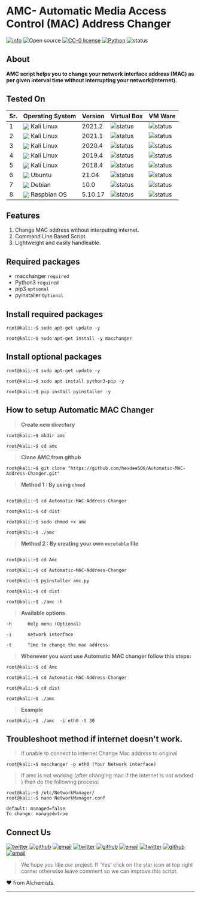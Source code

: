 # AMC- Automatic Media Access Control (MAC) Address Changer

[![info](https://badgen.net/badge/Project/Info/blue?icon=information)](https://github.com/hexdee606/Automatic-MAC-Address-Changer#readme)
![Open source](https://badgen.net/badge/Open%20Source%3F/Yes%20%21/blue)
[![CC-0 license](https://img.shields.io/badge/License-CC--0-blue.svg)](https://github.com/hexdee606/Automatic-MAC-Address-Changer/blob/main/LICENSE)
[![Python](https://badgen.net/badge/Made%20with/Python3/blue)](https://github.com/hexdee606/Automatic-MAC-Address-Changer#readme)
![status](https://badgen.net/badge/Status/Beta/yellow)

## **About**

**AMC script helps you to change your network interface address (MAC) as per given interval time without interrupting your network(Internet).**

## Tested On 

 Sr. | Operating System | Version | Virtual Box | VM Ware |
--- | --- | --- | --- | --- |
1 | <img align="center" src="https://img.icons8.com/color/25/000000/kali-linux.png"> Kali Linux</img > | 2021.2 | ![status](https://badgen.net/github/status/micromatch/micromatch/f4809eb6df80b)| ![status](https://badgen.net/github/status/micromatch/micromatch/f4809eb6df80b) |
2 | <img align="center" src="https://img.icons8.com/color/25/000000/kali-linux.png"> Kali Linux</img > | 2021.1 | ![status](https://badgen.net/github/status/micromatch/micromatch/4.0.1)| ![status](https://badgen.net/github/status/micromatch/micromatch/4.0.1) |
3 | <img align="center" src="https://img.icons8.com/color/25/000000/kali-linux.png"> Kali Linux</img > | 2020.4 | ![status](https://badgen.net/github/status/micromatch/micromatch/4.0.1)| ![status](https://badgen.net/github/status/micromatch/micromatch/4.0.1) |
4 | <img align="center" src="https://img.icons8.com/color/25/000000/kali-linux.png"> Kali Linux</img > | 2019.4 | ![status](https://badgen.net/github/status/micromatch/micromatch/4.0.1)| ![status](https://badgen.net/github/status/micromatch/micromatch/4.0.1) |
5 | <img align="center" src="https://img.icons8.com/color/25/000000/kali-linux.png"> Kali Linux</img > | 2018.4 | ![status](https://badgen.net/github/status/micromatch/micromatch/4.0.1)| ![status](https://badgen.net/github/status/micromatch/micromatch/4.0.1) |
6 | <img align="center" src="https://img.icons8.com/ios/25/000000/ubuntu.png">  Ubuntu</img > | 21.04 | ![status](https://badgen.net/github/status/micromatch/micromatch/gh-pages)| ![status](https://badgen.net/github/status/micromatch/micromatch/gh-pages) |
7 | <img align="center" src="https://img.icons8.com/ios-glyphs/25/000000/debian.png">  Debian</img > | 10.0 | ![status](https://badgen.net/github/status/micromatch/micromatch/gh-pages)| ![status](https://badgen.net/github/status/micromatch/micromatch/gh-pages) |
8 | <img align="center" src="https://img.icons8.com/ios/25/000000/raspberry-pi.png">  Raspbian OS</img > | 5.10.17 | ![status](https://badgen.net/github/status/micromatch/micromatch/gh-pages)| ![status](https://badgen.net/github/status/micromatch/micromatch/gh-pages) |
 
## **Features** 

1. Change MAC address without interputing internet.
2. Command Line Based Script.
3. Lightweight and easily handleable.


## **Required packages**
- macchanger `required` 
- Python3 `required`
- pip3 `optional`
- pyinstaller `Optional`


## Install required packages
```console
root@kali:~$ sudo apt-get update -y

root@kali:~$ sudo apt-get install -y macchanger
```

## Install optional packages
```console
root@kali:~$ sudo apt-get update -y

root@kali:~$ sudo apt install python3-pip -y

root@kali:~$ pip install pyinstaller -y
```

## How to setup Automatic MAC Changer

>**Create new directory**
```console
root@kali:~$ mkdir amc 

root@kali:~$ cd amc
```

>**Clone AMC from github**
```console
root@kali:~$ git clone "https://github.com/hexdee606/Automatic-MAC-Address-Changer.git"
```

>**Method 1 : By using `chmod`**
```console

root@kali:~$ cd Automatic-MAC-Address-Changer

root@kali:~$ cd dist

root@kali:~$ sudo chmod +x amc  

root@kali:~$ ./amc
```

>**Method 2 : By creating your own `excutable` file**
```console 

root@kali:~$ cd Amc

root@kali:~$ cd Automatic-MAC-Address-Changer

root@kali:~$ pyinstaller amc.py

root@kali:~$ cd dist

root@kali:~$ ./amc -h

```

>**Available options**
 
    -h      Help menu (Optional)
    
    -i      network interface
    
    -t      Time to change the mac address 


>**Whenever you want use Automatic MAC changer follow this steps:**
```console
root@kali:~$ cd Amc

root@kali:~$ cd Automatic-MAC-Address-Changer

root@kali:~$ cd dist

root@kali:~$ ./amc

```

>**Example**
```console
root@kali:~$ ./amc  -i eth0 -t 30
```


## Troubleshoot method if internet doesn't work.

>If unable to connect to internet Change Mac address to original
```console
root@kali:~$ macchanger -p eth0 (Your Network interface)
```

>If amc is not working (after changing mac if the internet is not worked ) then do the following process:
```console
root@kali:~$ /etc/NetworkManager/ 
root@kali:~$ nano NetworkManager.conf

default: managed=false
To change: managed=true
```

## Connect Us

[![twitter](https://badgen.net/badge/icon/hexdee606?icon=twitter&label)](https://twitter.com/hexdee606)
[![github](https://badgen.net/badge/icon/hexdee606?icon=github&label)](https://github.com/hexdee606)
[![email](https://badgen.net/badge/email/hexdee606/blue)](mailto:hexdee606@gmail.com)
[![twitter](https://badgen.net/badge/icon/paradox_044?icon=twitter&label)](https://twitter.com/paradox_044)
[![github](https://badgen.net/badge/icon/Paradox44?icon=github&label)](https://github.com/Paradox44)
[![email](https://badgen.net/badge/email/paradox_044/blue)](mailto:hexdee606@gmail.com)
[![twitter](https://badgen.net/badge/icon/itachi_9197?icon=twitter&label)](https://twitter.com/itachi_9197)
[![github](https://badgen.net/badge/icon/Itachi-91?icon=github&label)](https://github.com/Itachi-91)
[![email](https://badgen.net/badge/email/Itachi-91/blue)](mailto:hexdee606@gmail.com)


>We hope you like our project. If 'Yes' click on the star icon at top right corner otherwise leave comment so we can improve this script.

:heart: from Alchemists.

---

